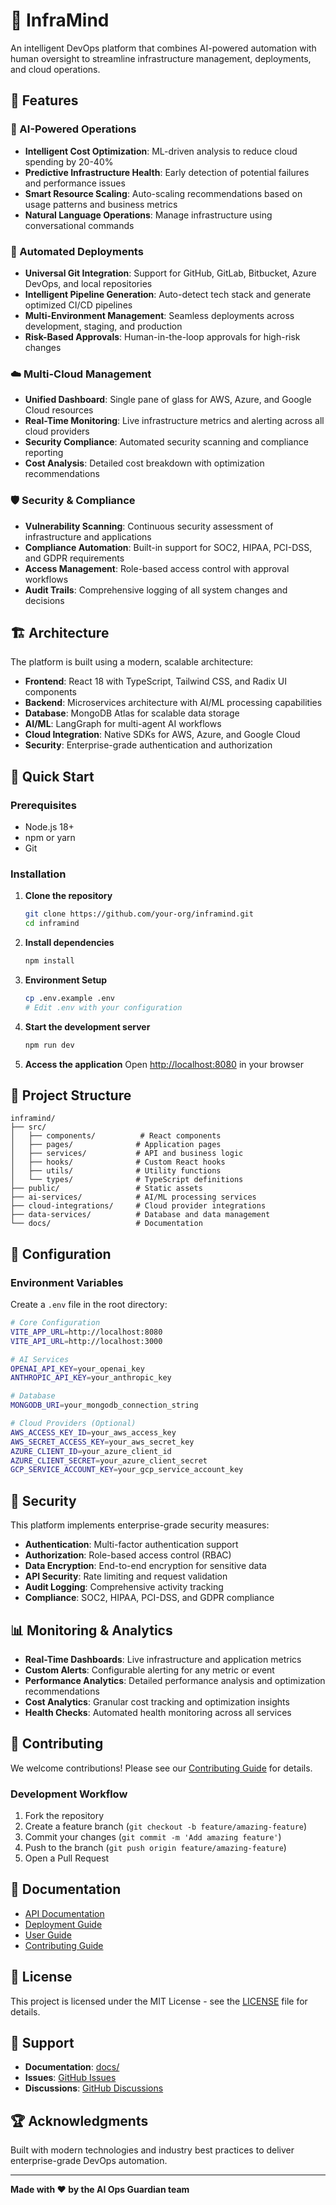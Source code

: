 # 🧠 InfraMind

An intelligent DevOps platform that combines AI-powered automation with human oversight to streamline infrastructure management, deployments, and cloud operations.

## 🎯 Features

### 🤖 AI-Powered Operations
- **Intelligent Cost Optimization**: ML-driven analysis to reduce cloud spending by 20-40%
- **Predictive Infrastructure Health**: Early detection of potential failures and performance issues
- **Smart Resource Scaling**: Auto-scaling recommendations based on usage patterns and business metrics
- **Natural Language Operations**: Manage infrastructure using conversational commands

### 🚀 Automated Deployments
- **Universal Git Integration**: Support for GitHub, GitLab, Bitbucket, Azure DevOps, and local repositories
- **Intelligent Pipeline Generation**: Auto-detect tech stack and generate optimized CI/CD pipelines
- **Multi-Environment Management**: Seamless deployments across development, staging, and production
- **Risk-Based Approvals**: Human-in-the-loop approvals for high-risk changes

### ☁️ Multi-Cloud Management
- **Unified Dashboard**: Single pane of glass for AWS, Azure, and Google Cloud resources
- **Real-Time Monitoring**: Live infrastructure metrics and alerting across all cloud providers
- **Security Compliance**: Automated security scanning and compliance reporting
- **Cost Analysis**: Detailed cost breakdown with optimization recommendations

### 🛡️ Security & Compliance
- **Vulnerability Scanning**: Continuous security assessment of infrastructure and applications
- **Compliance Automation**: Built-in support for SOC2, HIPAA, PCI-DSS, and GDPR requirements
- **Access Management**: Role-based access control with approval workflows
- **Audit Trails**: Comprehensive logging of all system changes and decisions

## 🏗️ Architecture

The platform is built using a modern, scalable architecture:

- **Frontend**: React 18 with TypeScript, Tailwind CSS, and Radix UI components
- **Backend**: Microservices architecture with AI/ML processing capabilities
- **Database**: MongoDB Atlas for scalable data storage
- **AI/ML**: LangGraph for multi-agent AI workflows
- **Cloud Integration**: Native SDKs for AWS, Azure, and Google Cloud
- **Security**: Enterprise-grade authentication and authorization

## 🚀 Quick Start

### Prerequisites
- Node.js 18+ 
- npm or yarn
- Git

### Installation

1. **Clone the repository**
   ```bash
   git clone https://github.com/your-org/inframind.git
   cd inframind
   ```

2. **Install dependencies**
   ```bash
   npm install
   ```

3. **Environment Setup**
   ```bash
   cp .env.example .env
   # Edit .env with your configuration
   ```

4. **Start the development server**
   ```bash
   npm run dev
   ```

5. **Access the application**
   Open [http://localhost:8080](http://localhost:8080) in your browser

## 📁 Project Structure

```
inframind/
├── src/
│   ├── components/          # React components
│   ├── pages/              # Application pages
│   ├── services/           # API and business logic
│   ├── hooks/              # Custom React hooks
│   ├── utils/              # Utility functions
│   └── types/              # TypeScript definitions
├── public/                 # Static assets
├── ai-services/            # AI/ML processing services
├── cloud-integrations/     # Cloud provider integrations
├── data-services/          # Database and data management
└── docs/                   # Documentation
```

## 🔧 Configuration

### Environment Variables

Create a `.env` file in the root directory:

```bash
# Core Configuration
VITE_APP_URL=http://localhost:8080
VITE_API_URL=http://localhost:3000

# AI Services
OPENAI_API_KEY=your_openai_key
ANTHROPIC_API_KEY=your_anthropic_key

# Database
MONGODB_URI=your_mongodb_connection_string

# Cloud Providers (Optional)
AWS_ACCESS_KEY_ID=your_aws_access_key
AWS_SECRET_ACCESS_KEY=your_aws_secret_key
AZURE_CLIENT_ID=your_azure_client_id
AZURE_CLIENT_SECRET=your_azure_client_secret
GCP_SERVICE_ACCOUNT_KEY=your_gcp_service_account_key
```

## 🔐 Security

This platform implements enterprise-grade security measures:

- **Authentication**: Multi-factor authentication support
- **Authorization**: Role-based access control (RBAC)
- **Data Encryption**: End-to-end encryption for sensitive data
- **API Security**: Rate limiting and request validation
- **Audit Logging**: Comprehensive activity tracking
- **Compliance**: SOC2, HIPAA, PCI-DSS, and GDPR compliance

## 📊 Monitoring & Analytics

- **Real-Time Dashboards**: Live infrastructure and application metrics
- **Custom Alerts**: Configurable alerting for any metric or event
- **Performance Analytics**: Detailed performance analysis and optimization recommendations
- **Cost Analytics**: Granular cost tracking and optimization insights
- **Health Checks**: Automated health monitoring across all services

## 🤝 Contributing

We welcome contributions! Please see our [Contributing Guide](CONTRIBUTING.md) for details.

### Development Workflow

1. Fork the repository
2. Create a feature branch (`git checkout -b feature/amazing-feature`)
3. Commit your changes (`git commit -m 'Add amazing feature'`)
4. Push to the branch (`git push origin feature/amazing-feature`)
5. Open a Pull Request

## 📖 Documentation

- [API Documentation](docs/api.md)
- [Deployment Guide](docs/deployment.md)
- [User Guide](docs/user-guide.md)
- [Contributing Guide](CONTRIBUTING.md)

## 📄 License

This project is licensed under the MIT License - see the [LICENSE](LICENSE) file for details.

## 💬 Support

- **Documentation**: [docs/](docs/)
- **Issues**: [GitHub Issues](https://github.com/your-org/inframind/issues)
- **Discussions**: [GitHub Discussions](https://github.com/your-org/inframind/discussions)

## 🏆 Acknowledgments

Built with modern technologies and industry best practices to deliver enterprise-grade DevOps automation.

---

**Made with ❤️ by the AI Ops Guardian team**
